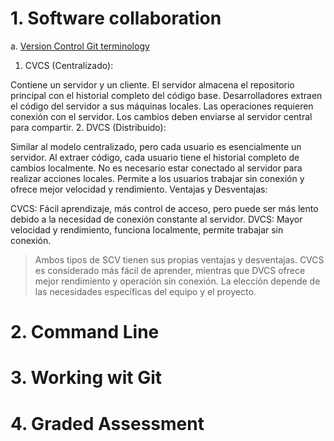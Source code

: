 # 1. Software collaboration
a. [Version Control Git terminology](https://d3c33hcgiwev3.cloudfront.net/SspDywPOSySKQ8sDzrskYA_e4f25a0bc3f44a89a282db515ce821e1_github-git-cheat-sheet.pdf?Expires=1706313600&Signature=j1XGIHWH-TU-S4HdLKHa~ATlW9fwh-inLKlFo8QOj4YJeVzFF-PKUWdkiqIsMo3tleBkGlPhf7GiJg6-vJzD1YQ-vLq900Fjc3HzFo3gmLVBbllUFArJk9-gc011AIj8FvGp2hVHsRzMsXkQ9ybvTIlGfIf2Jkbv2AfIKB9KJt4_&Key-Pair-Id=APKAJLTNE6QMUY6HBC5A)

1. CVCS (Centralizado):

Contiene un servidor y un cliente.
El servidor almacena el repositorio principal con el historial completo del código base.
Desarrolladores extraen el código del servidor a sus máquinas locales.
Las operaciones requieren conexión con el servidor.
Los cambios deben enviarse al servidor central para compartir.
2. DVCS (Distribuido):

Similar al modelo centralizado, pero cada usuario es esencialmente un servidor.
Al extraer código, cada usuario tiene el historial completo de cambios localmente.
No es necesario estar conectado al servidor para realizar acciones locales.
Permite a los usuarios trabajar sin conexión y ofrece mejor velocidad y rendimiento.
Ventajas y Desventajas:

CVCS: Fácil aprendizaje, más control de acceso, pero puede ser más lento debido a la necesidad de conexión constante al servidor.
DVCS: Mayor velocidad y rendimiento, funciona localmente, permite trabajar sin conexión.

> Ambos tipos de SCV tienen sus propias ventajas y desventajas. CVCS es considerado más fácil de aprender, mientras que DVCS ofrece mejor rendimiento y operación sin conexión. La elección depende de las necesidades específicas del equipo y el proyecto.

# 2. Command Line
# 3. Working wit Git
# 4. Graded Assessment
